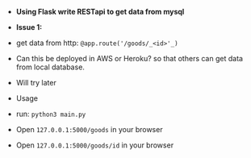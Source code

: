 - __Using Flask write RESTapi to get data from mysql__

- __Issue 1:__
- get data from http: 
`@app.route('/goods/_<id>'_)`

- Can this be deployed in AWS or Heroku? so that others can get data from local database.
- Will try later


- Usage

- run:
`python3 main.py`
- Open `127.0.0.1:5000/goods` in your browser
- Open `127.0.0.1:5000/goods/id` in your browser

